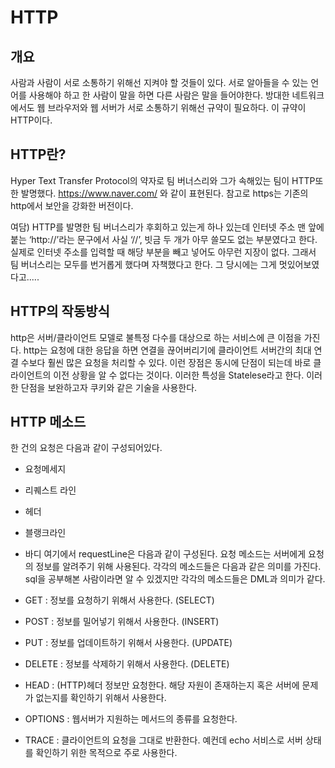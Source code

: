 # HTTP

## 개요
사람과 사람이 서로 소통하기 위해선 지켜야 할 것들이 있다.
서로 알아들을 수 있는 언어를 사용해야 하고 한 사람이 말을 하면 다른 사람은 말을 들어야한다.
방대한 네트워크에서도 웹 브라우저와 웹 서버가 서로 소통하기 위해선 규약이 필요하다.
이 규약이 HTTP이다.

## HTTP란?
Hyper Text Transfer Protocol의 약자로 팀 버너스리와 그가 속해있는 팀이 HTTP또한 발명했다. https://www.naver.com/ 와 같이 표현된다. 참고로 https는 기존의 http에서 보안을 강화한 버전이다.

여담) HTTP를 발명한 팀 버너스리가 후회하고 있는게 하나 있는데  인터넷 주소 맨 앞에 붙는 ‘http://’라는 문구에서 사실 ‘//’, 빗금 두 개가 아무 쓸모도 없는 부분였다고 한다. 실제로 인터넷 주소를 입력할 때 해당 부분을 빼고 넣어도 아무런 지장이 없다. 그래서 팀 버너스리는 모두를 번거롭게 했다며 자책했다고 한다. 그 당시에는 그게 멋있어보였다고.....

## HTTP의 작동방식
http은 서버/클라이언트 모델로 불특정 다수를 대상으로 하는 서비스에 큰 이점을 가진다.
http는 요청에 대한 응답을 하면 연결을 끊어버리기에 클라이언트 서버간의 최대 연결 수보다 훨씬 많은 요청을 처리할 수 있다.
이런 장점은 동시에 단점이 되는데 바로 클라이언트의 이전 상황을 알 수 없다는 것이다. 이러한 특성을 Statelese라고 한다. 이러한 단점을 보완하고자 쿠키와 같은 기술을 사용한다.

## HTTP 메소드
한 건의 요청은 다음과 같이 구성되어있다.
* 요청메세지
* 리퀘스트 라인
* 헤더
* 블랭크라인
* 바디
여기에서 requestLine은 다음과 같이 구성된다.
요청 메소드는 서버에게 요청의 정보를 알려주기 위해 사용된다.
각각의 메소드들은 다음과 같은 의미를 가진다. sql을 공부해본 사람이라면 알 수 있겠지만 각각의 메소드들은 DML과 의미가 같다.

* GET : 정보를 요청하기 위해서 사용한다. (SELECT)
* POST : 정보를 밀어넣기 위해서 사용한다. (INSERT)
* PUT : 정보를 업데이트하기 위해서 사용한다. (UPDATE)
* DELETE : 정보를 삭제하기 위해서 사용한다. (DELETE)
* HEAD : (HTTP)헤더 정보만 요청한다. 해당 자원이 존재하는지 혹은 서버에 문제가 없는지를 확인하기 위해서 사용한다.
* OPTIONS : 웹서버가 지원하는 메서드의 종류를 요청한다.
*  TRACE : 클라이언트의 요청을 그대로 반환한다. 예컨데 echo 서비스로 서버 상태를 확인하기 위한 목적으로 주로 사용한다.
